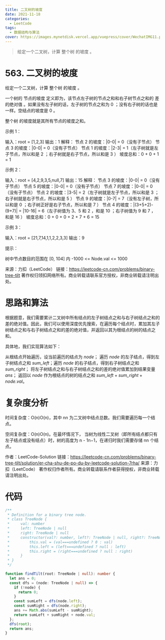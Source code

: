 ```yaml
---
title: 二叉树的坡度
date: 2021-11-18
categories:
  - LeetCode
tags:
  - 数据结构与算法
cover: https://images.mynetdisk.vercel.app/vuepress/cover/WechatIMG11.png
---
```


> 给定一个二叉树，计算 整个树 的坡度 。

<!-- more -->

# 563. 二叉树的坡度

给定一个二叉树，计算 整个树 的坡度 。

一个树的 节点的坡度 定义即为，该节点左子树的节点之和和右子树节点之和的 差的绝对值 。如果没有左子树的话，左子树的节点之和为 0 ；没有右子树的话也是一样。空结点的坡度是 0 。

整个树 的坡度就是其所有节点的坡度之和。

示例 1：

输入：root = [1,2,3]
输出：1
解释：
节点 2 的坡度：|0-0| = 0（没有子节点）
节点 3 的坡度：|0-0| = 0（没有子节点）
节点 1 的坡度：|2-3| = 1（左子树就是左子节点，所以和是 2 ；右子树就是右子节点，所以和是 3 ）
坡度总和：0 + 0 + 1 = 1

示例 2：

输入：root = [4,2,9,3,5,null,7]
输出：15
解释：
节点 3 的坡度：|0-0| = 0（没有子节点）
节点 5 的坡度：|0-0| = 0（没有子节点）
节点 7 的坡度：|0-0| = 0（没有子节点）
节点 2 的坡度：|3-5| = 2（左子树就是左子节点，所以和是 3 ；右子树就是右子节点，所以和是 5 ）
节点 9 的坡度：|0-7| = 7（没有左子树，所以和是 0 ；右子树正好是右子节点，所以和是 7 ）
节点 4 的坡度：|(3+5+2)-(9+7)| = |10-16| = 6（左子树值为 3、5 和 2 ，和是 10 ；右子树值为 9 和 7 ，和是 16 ）
坡度总和：0 + 0 + 0 + 2 + 7 + 6 = 15

示例 3：

输入：root = [21,7,14,1,1,2,2,3,3]
输出：9



提示：

树中节点数目的范围在 [0, 104] 内
-1000 <= Node.val <= 1000

来源：力扣（LeetCode）
链接：https://leetcode-cn.com/problems/binary-tree-tilt
著作权归领扣网络所有。商业转载请联系官方授权，非商业转载请注明出处。

# 思路和算法

根据题意，我们需要累计二叉树中所有结点的左子树结点之和与右子树结点之和的差的绝对值。因此，我们可以使用深度优先搜索，在遍历每个结点时，累加其左子树结点之和与右子树结点之和的差的绝对值，并返回以其为根结点的树的结点之和。

具体地，我们实现算法如下：

从根结点开始遍历，设当前遍历的结点为 $\textit{node}$；
遍历 $\textit{node}$ 的左子结点，得到左子树结点之和 $\textit{sum\_left}$；遍历 $\textit{node}$ 的右子结点，得到右子树结点之和 $\textit{sum\_right}$；
将左子树结点之和与右子树结点之和的差的绝对值累加到结果变量 $\textit{ans}$；
返回以 $\textit{node}$ 作为根结点的树的结点之和 $\textit{sum\_left} + \textit{sum\_right} + \textit{node}.\textit{val}$。

# 复杂度分析

时间复杂度：O(n)O(n)，其中 nn 为二叉树中结点总数。我们需要遍历每一个结点。

空间复杂度：O(n)O(n)。在最坏情况下， 当树为线性二叉树（即所有结点都只有左子结点或没有结点）时，树的高度为 n - 1n−1，在递归时我们需要存储 nn 个结点。

作者：LeetCode-Solution
链接：https://leetcode-cn.com/problems/binary-tree-tilt/solution/er-cha-shu-de-po-du-by-leetcode-solution-7rha/
来源：力扣（LeetCode）
著作权归作者所有。商业转载请联系作者获得授权，非商业转载请注明出处。

# 代码

```ts
/**
 * Definition for a binary tree node.
 * class TreeNode {
 *     val: number
 *     left: TreeNode | null
 *     right: TreeNode | null
 *     constructor(val?: number, left?: TreeNode | null, right?: TreeNode | null) {
 *         this.val = (val===undefined ? 0 : val)
 *         this.left = (left===undefined ? null : left)
 *         this.right = (right===undefined ? null : right)
 *     }
 * }
 */

function findTilt(root: TreeNode | null): number {
  let ans = 0;
  const dfs = (node: TreeNode | null) => {
    if (!node) {
      return 0;
    }
    const sumLeft = dfs(node.left);
    const sumRight = dfs(node.right);
    ans += Math.abs(sumLeft - sumRight);
    return sumLeft + sumRight + node.val;
  };
  dfs(root);
  return ans;
}
```
